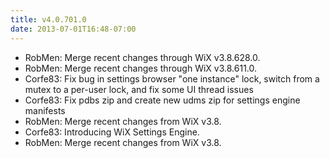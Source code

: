 ```yaml
---
title: v4.0.701.0
date: 2013-07-01T16:48-07:00
---
```

* RobMen: Merge recent changes through WiX v3.8.628.0.
* RobMen: Merge recent changes through WiX v3.8.611.0.
* Corfe83: Fix bug in settings browser "one instance" lock, switch from a mutex to a per-user lock, and fix some UI thread issues
* Corfe83: Fix pdbs zip and create new udms zip for settings engine manifests
* RobMen: Merge recent changes from WiX v3.8.
* Corfe83: Introducing WiX Settings Engine.
* RobMen: Merge recent changes from WiX v3.8.